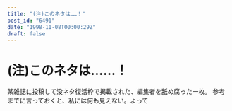 ```yaml
---
title: "(注)このネタは……！"
post_id: "6491"
date: "1998-11-08T00:00:29Z"
draft: false
---
```


# (注)このネタは……！

某雑誌に投稿して没ネタ復活枠で掲載された、編集者を舐め腐った一枚。  参考までに言っておくと、私には何も見えない。よって
